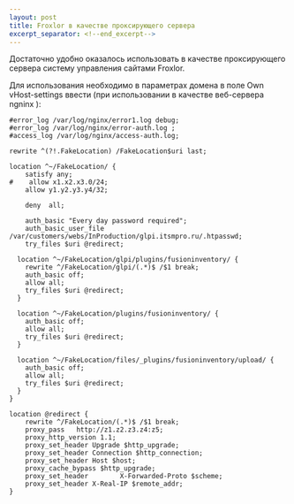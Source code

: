 ```yaml
---
layout: post
title: Froxlor в качестве проксирующего сервера  
excerpt_separator: <!--end_excerpt-->
---
```

Достаточно удобно оказалось использовать в качестве проксирующего сервера систему управления сайтами Froxlor.  
<!--end_excerpt-->
Для использования необходимо в параметрах домена в поле Own vHost-settings ввести (при использовании в качестве веб-сервера ngninx ):  
```
#error_log /var/log/nginx/error1.log debug;
#error_log /var/log/nginx/error-auth.log ;
#access_log /var/log/nginx/access-auth.log;

rewrite ^(?!.FakeLocation) /FakeLocation$uri last;

location ^~/FakeLocation/ {
    satisfy any;
#    allow x1.x2.x3.0/24;
    allow y1.y2.y3.y4/32;

    deny  all;

    auth_basic "Every day password required";
    auth_basic_user_file /var/customers/webs/InProduction/glpi.itsmpro.ru/.htpasswd;
    try_files $uri @redirect;

  location ^~/FakeLocation/glpi/plugins/fusioninventory/ {
    rewrite ^/FakeLocation/glpi/(.*)$ /$1 break;
    auth_basic off;
    allow all;
    try_files $uri @redirect;
  }

  location ^~/FakeLocation/plugins/fusioninventory/ {
    auth_basic off;
    allow all;
    try_files $uri @redirect;
  }

  location ^~/FakeLocation/files/_plugins/fusioninventory/upload/ {
    auth_basic off;
    allow all;
    try_files $uri @redirect;
  }
}

location @redirect {
    rewrite ^/FakeLocation/(.*)$ /$1 break;
    proxy_pass   http://z1.z2.z3.z4:z5;
    proxy_http_version 1.1;
    proxy_set_header Upgrade $http_upgrade;
    proxy_set_header Connection $http_connection;
    proxy_set_header Host $host;
    proxy_cache_bypass $http_upgrade;
    proxy_set_header        X-Forwarded-Proto $scheme;
    proxy_set_header X-Real-IP $remote_addr;
}
```
